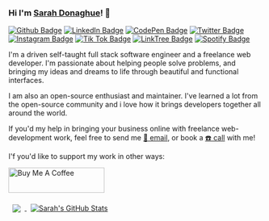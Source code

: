 ### Hi I'm <a href="https://sarahdonaghue.com" target="_blank">Sarah Donaghue</a>! 👋 

[![Github Badge](https://img.shields.io/badge/GitHub-FFFFFF?style=for-the-badge&logo=github&logoColor=black)](https://github.com/sarahdonaghue)
[![LinkedIn Badge](https://img.shields.io/badge/LinkedIn-0077B5?style=for-the-badge&logo=linkedin&logoColor=white)](https://linkedin.com/in/sarahdonaghue)
[![CodePen Badge](https://img.shields.io/badge/Codepen-000000?style=for-the-badge&logo=codepen&logoColor=white)](https://codepen.io/sarahdonaghue)
[![Twitter Badge](https://img.shields.io/badge/Twitter-1DA1F2?style=for-the-badge&logo=twitter&logoColor=white)](https://twitter.com/sarahmariesays)
[![Instagram Badge](https://img.shields.io/badge/Instagram-E4405F?style=for-the-badge&logo=instagram&logoColor=white)](https://instagram.com/sarahdonaghue)
[![Tik Tok Badge](https://img.shields.io/badge/TikTok-000000?style=for-the-badge&logo=tiktok&logoColor=white)](https://tiktok.com/@sarahdonaghue)
[![LinkTree Badge](https://img.shields.io/badge/linktree-39E09B?style=for-the-badge&logo=linktree&logoColor=white)](https://linktr.ee/sarahdonaghue)
[![Spotify Badge](https://img.shields.io/badge/Spotify-1ED760?&style=for-the-badge&logo=spotify&logoColor=white)](https://open.spotify.com/user/12135804377)



I'm a driven self-taught full stack software engineer and a freelance web developer. I'm passionate about helping people solve problems, and bringing my ideas and dreams to life through beautiful and functional interfaces. 

I am also an open-source enthusiast and maintainer. I've learned a lot from the open-source community and i love how it brings developers together all around the world. 

If you'd my help in bringing your business online with freelance web-development work, feel free to send me <a href = "mailto: sarah@sarahdonaghue.com">📧 email</a>, or book a <a href="https://calendly.com/sarahdonaghue" target="_blank">☎️ call</a> with me! 

I'f you'd like to support my work in other ways: 

<a href="https://www.buymeacoffee.com/sarahdonaghue" target="_blank"><img src="https://cdn.buymeacoffee.com/buttons/v2/default-violet.png" alt="Buy Me A Coffee" style="height: 50px !important;width: 190px !important;" ></a>

<a href="https://github.com/sarahdonaghue">
  <img align="center" style="margin:0.5rem" src="https://github-readme-stats.vercel.app/api/top-langs/?username=sarahdonaghue&hide=html,css&title_color=ffffff&text_color=c9cacc&icon_color=4AB197&bg_color=1A2B34" />
</a>

<a href="https://github.com/sarahdonaghue">
  <img align="center" style="margin:0.5rem" src="https://github-readme-stats.vercel.app/api?username=sarahdonaghue&show_icons=true&line_height=27&count_private=true&title_color=ffffff&text_color=c9cacc&icon_color=4AB097&bg_color=1A2B34" alt="Sarah's GitHub Stats" />
</a>
